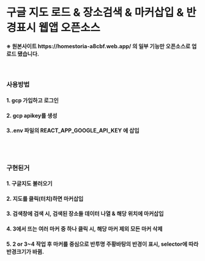 <h1>구글 지도 로드 & 장소검색 & 마커삽입 & 반경표시 웹앱 오픈소스</h1>
<h4>※ 원본사이트 https://homestoria-a8cbf.web.app/ 의 일부 기능만 오픈소스로 업로드 됐습니다.</h4>
</br>
<h3>사용방법</h3>
<h4>1. gcp 가입하고 로그인</h4>
<h4>2. gcp apikey를 생성</h4>
<h4>3..env 파일의 REACT_APP_GOOGLE_API_KEY 에 삽입</h4>
<br/>
<br/>
<h3> 구현된거 </h3>
<h4>1. 구글지도 불러오기</h4>
<h4>2. 지도를 클릭(터치)하면 마커삽입</h4>
<h4>3. 검색창에 검색 시, 검색된 장소들 데이터 나열 & 해당 위치에 마커삽입</h4>
<h4>4. 3에서 뜨는 여러 마커 중 하나 클릭 시, 해당 마커 제외 모든 마커 삭제</h4>
<h4>5. 2 or 3~4 작업 후 마커를 중심으로 반투명 주황바탕의 반경이 표시, selector에 따라 반경크기가 바뀜.</h4>